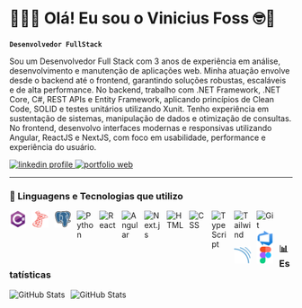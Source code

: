 # 👩🏻‍💻 Olá! Eu sou o Vinicius Foss 🤓👋


**`Desenvolvedor FullStack`**

Sou um Desenvolvedor Full Stack com 3 anos de experiência em análise, desenvolvimento e manutenção de aplicações web. Minha atuação envolve desde o backend até o frontend, garantindo soluções robustas, escaláveis e de alta performance. No backend, trabalho com .NET Framework, .NET Core, C#, REST APIs e Entity Framework, aplicando princípios de Clean Code, SOLID e testes unitários utilizando Xunit. Tenho experiência em sustentação de sistemas, manipulação de dados e otimização de consultas. No frontend, desenvolvo interfaces modernas e responsivas utilizando Angular, ReactJS e NextJS, com foco em usabilidade, performance e experiência do usuário.

<p align="left">
    <a target="_blank" href="https://www.linkedin.com/in/vinicius-foss-644b931b6">
        <img 
            alt="linkedin profile" 
            title="Me encontre no linkedIn" 
            src="https://img.shields.io/badge/Meu LinkedIn-0077B5?style=for-the-badge&logo=linkedin&logoColor=white"
        />
    </a>
    <a target="_blank" href="https://fossvncs.github.io/portfolio">
        <img 
            alt="portfolio web" 
            title="Visite meu portfólio web" 
            src="https://img.shields.io/badge/Portfolio Web-255E63?style=for-the-badge"
        />
    </a>
    
</p>

---

### 🤖 Linguagens e Tecnologias que utilizo
<img 
    align="left" 
    alt="C#" 
    title="C#"
    width="30px" 
    style="padding-right: 10px;" 
    src="https://raw.githubusercontent.com/devicons/devicon/master/icons/csharp/csharp-original.svg" 
/>

<img 
    align="left" 
    alt="SQL SERVER" 
    title="SQL SERVER"
    width="30px" 
    style="padding-right: 10px;" 
    src="https://raw.githubusercontent.com/devicons/devicon/master/icons/microsoftsqlserver/microsoftsqlserver-plain.svg" 
/>
<img 
    align="left" 
    alt="SQL SERVER" 
    title="SQL SERVER"
    width="30px" 
    style="padding-right: 10px;" 
    src="https://raw.githubusercontent.com/devicons/devicon/master/icons/postgresql/postgresql-original.svg" 
/>
<img 
    align="left" 
    alt="Python" 
    title="Python"
    width="30px" 
    style="padding-right: 10px;" 
    src="https://cdn.jsdelivr.net/gh/devicons/devicon@latest/icons/python/python-original.svg" 
/>
<img 
    align="left" 
    alt="React"
    title="React" 
    width="30px" 
    style="padding-right: 10px;" 
    src="https://cdn.jsdelivr.net/gh/devicons/devicon@latest/icons/react/react-original.svg" 
/>
<img 
    align="left" 
    alt="Angular"
    title="Angular" 
    width="30px" 
    style="padding-right: 10px;" 
    src="https://angular.io/assets/images/logos/angular/angular.svg" 
/>
<img 
    align="left" 
    alt="Next.js" 
    title="Next.js"
    width="30px" 
    style="padding-right: 10px;" 
    src="https://cdn.jsdelivr.net/gh/devicons/devicon@latest/icons/nextjs/nextjs-original.svg" 
/>
<img 
    align="left" 
    alt="HTML"
    title="HTML" 
    width="30px" 
    style="padding-right: 10px;" 
    src="https://cdn.jsdelivr.net/gh/devicons/devicon@latest/icons/html5/html5-original.svg" 
/>
<img 
    align="left" 
    alt="CSS" 
    title="CSS"
    width="30px" 
    style="padding-right: 10px;" 
    src="https://cdn.jsdelivr.net/gh/devicons/devicon@latest/icons/css3/css3-original.svg" 
/>
<img 
    align="left" 
    alt="TypeScript"
    title="TypeScript" 
    width="30px" 
    style="padding-right: 10px;" 
    src="https://cdn.jsdelivr.net/gh/devicons/devicon@latest/icons/typescript/typescript-original.svg" 
/>
<img 
    align="left" 
    alt="Tailwind" 
    title="Tailwind"
    width="30px" 
    style="padding-right: 10px;" 
    src="https://cdn.jsdelivr.net/gh/devicons/devicon@latest/icons/tailwindcss/tailwindcss-original.svg" 
/>

<img 
    align="left" 
    alt="Git" 
    title="Git"
    width="30px" 
    style="padding-right: 10px;" 
    src="https://cdn.jsdelivr.net/gh/devicons/devicon@latest/icons/git/git-original.svg" 
/>
<img 
    align="left" 
    alt="Azure Devops" 
    title="Azure Devops"
    width="30px" 
    style="padding-right: 10px;" 
    src="https://raw.githubusercontent.com/devicons/devicon/master/icons/azuredevops/azuredevops-original.svg" 
/>
<img 
    align="left" 
    alt="Sonarqube" 
    title="Sonarqube"
    width="30px" 
    style="padding-right: 10px;" 
    src="https://raw.githubusercontent.com/devicons/devicon/master/icons/sonarqube/sonarqube-original.svg" 
/>
<img 
    align="left" 
    alt="Figma" 
    title="Figma"
    width="30px" 
    style="padding-right: 10px;" 
    src="https://raw.githubusercontent.com/devicons/devicon/master/icons/figma/figma-original.svg" 
/>
<br/>
<br/>

### 📊 Estatísticas

<p>
<img 
    align="left" 
    alt="GitHub Stats" 
    height="200" 
    style="padding-right: 10px;" 
    src="https://github-readme-stats.vercel.app/api?username=Larissakich&show_icons=true&theme=tokyonight&include_all_commits=true&locale=pt-br" 
  />

<img 
      align="left" 
      alt="GitHub Stats" 
      height="200" 
      src="https://github-readme-stats.vercel.app/api/top-langs/?username=fossvncs&theme=dark&layout=compact&custom_title=Tecnologias&langs_count=9" 
  />

</p>

